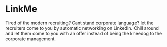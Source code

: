# LinkMe
Tired of the modern recruiting? Cant stand corporate language? let the recruiters come to you by automatic networking on LinkedIn. Chill around and let them come to you with an offer instead of being the kneedog to the corporate management.
